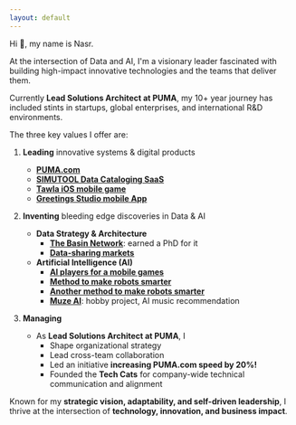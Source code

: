 ```yaml
---
layout: default
---
```


Hi 👋, my name is Nasr.

At the intersection of Data and AI, I'm a visionary leader fascinated with building high-impact innovative technologies and the teams that deliver them.

Currently **Lead Solutions Architect at PUMA**, my 10+ year journey has included stints in startups, global enterprises, and international R&D environments. 

The three key values I offer are:

1. **Leading** innovative systems & digital products 
	- **[PUMA.com](https://www.puma.com)**
	- **[SIMUTOOL Data Cataloging SaaS](https://github.com/simutool)**
	- **[Tawla iOS mobile game](tw)**
	- **[Greetings Studio mobile App](gs)**

2. **Inventing** bleeding edge discoveries in Data & AI
	- **Data Strategy & Architecture**
		- **[The Basin Network](phd)**: earned a PhD for it
		- **[Data-sharing markets](https://doi.org/10.1007/s42486-020-00054-y)**
	- **Artificial Intelligence (AI)**
		- **[AI players for a mobile games](tw)**
		- **[Method to make robots smarter](https://ebooks.iospress.nl/volumearticle/6006)**
		- **[Another method to make robots smarter](https://doi.org/10.1007/978-3-642-16111-7_14)**
		- **[Muze AI](https://github.com/n42r/muze-ai)**: hobby project, AI music recommendation

3. **Managing**
	- As **Lead Solutions Architect at PUMA**, I
		- Shape organizational strategy
		- Lead cross-team collaboration 
		- Led an initiative **increasing PUMA.com speed by 20%!**
		- Founded the **Tech Cats** for company-wide technical communication and alignment


Known for my **strategic vision, adaptability, and self-driven leadership**, I thrive at the intersection of **technology, innovation, and business impact**.  

